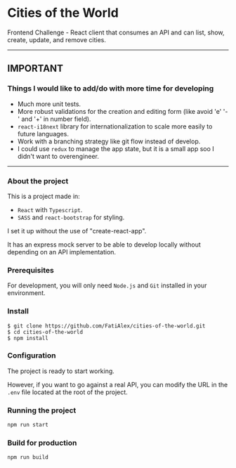 # Cities of the World

Frontend Challenge - React client that consumes an API and can list, show, create, update, and remove cities.

***

## IMPORTANT
### Things I would like to add/do with more time for developing

- Much more unit tests.
- More robust validations for the creation and editing form (like avoid 'e' '-' and '+' in number field).
- `react-i18next` library for internationalization to scale more easily to future languages.
- Work with a branching strategy like git flow instead of develop.
- I could use `redux` to manage the app state, but it is a small app soo I didn't want to overengineer.
***

### About the project
This is a project made in: 

- `React` with `Typescript`.
- `SASS` and `react-bootstrap` for styling.

I set it up without the use of "create-react-app".

It has an express mock server to be able to develop locally without depending on an API implementation.

### Prerequisites

For development, you will only need `Node.js` and `Git` installed in your environment.

### Install

    $ git clone https://github.com/FatiAlex/cities-of-the-world.git
    $ cd cities-of-the-world
    $ npm install

### Configuration

The project is ready to start working.

However, if you want to go against a real API, you can modify the URL in the `.env` file located at the root of the project.

### Running the project

```bash
npm run start
``` 

### Build for production

```bash
npm run build
```

